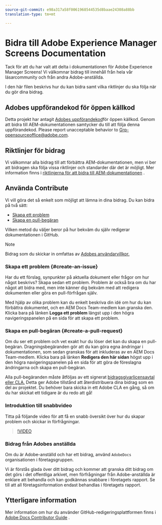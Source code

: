 ```yaml
---
source-git-commit: e98a317a58f0061968544535d8baae24308a88bb
translation-type: tm+mt

---
```

# Bidra till Adobe Experience Manager Screens Documentation

Tack för att du har valt att delta i dokumentationen för Adobe Experience Manager Screens! Vi välkomnar bidrag till innehåll från hela vår läsarcommunity och från andra Adobe-anställda.

I den här filen beskrivs hur du kan bidra samt vilka riktlinjer du ska följa när du gör dina bidrag.

## Adobes uppförandekod för öppen källkod

Detta projekt har antagit [Adobes uppförandekod](code-of-conduct.md)för öppen källkod. Genom att bidra till AEM-dokumentationen samtycker du till att följa denna uppförandekod. Please report unacceptable behavior to [Grp-opensourceoffice@adobe.com](mailto:Grp-opensourceoffice@adobe.com).

## Riktlinjer för bidrag

Vi välkomnar alla bidrag till att förbättra AEM-dokumentationen, men vi ber att bidragen ska följa vissa riktlinjer och standarder där det är möjligt. Mer information finns i [riktlinjerna för att bidra till AEM-dokumentationen](guidelines.md) .

## Använda Contribute

Vi vill göra det så enkelt som möjligt att lämna in dina bidrag. Du kan bidra på två sätt:

* [Skapa ett problem](#create-an-issue)
* [Skapa en pull-begäran](#create-a-pull-request)

Vilken metod du väljer beror på hur bekväm du själv redigerar dokumentationen i GitHub.

>[!NOTE]
>
>Bidrag som du skickar in omfattas av [Adobes användarvillkor.](https://www.adobe.com/legal/terms.html)

### Skapa ett problem {#create-an-issue}

Har du ett förslag, synpunkter på aktuella dokument eller frågor om hur något beskrivs? Skapa sedan ett problem. Problem är också bra om du har något att bidra med, men inte känner dig bekväm med att redigera dokumenten eller göra en pull-förfrågan själv.

Med hjälp av olika problem kan du enkelt beskriva din idé om hur du kan förbättra dokumentet, och en AEM Docs Team-medlem kan granska den. Klicka bara på länken **Logga ett problem** längst upp i den högra navigeringspanelen på en sida för att skapa ett problem.

### Skapa en pull-begäran {#create-a-pull-request}

Om du ser ett problem och vet exakt hur du löser det kan du skapa en pull-begäran. Dragningsbegäranden gör att du kan göra egna ändringar i dokumentationen, som sedan granskas för att inkluderas av en AEM Docs Team-medlem. Klicka bara på länken **Redigera den här sidan** högst upp i den högra navigeringspanelen på en sida för att göra de föreslagna ändringarna och skapa en pull-begäran.

Alla pull-begäranden måste åtföljas av ett signerat [bidragsgivarlicensavtal eller CLA.](https://opensource.adobe.com/cla.html)  Detta ger Adobe tillstånd att återdistribuera dina bidrag som en del av projektet. Du behöver bara skicka in ett Adobe CLA en gång, så om du har skickat ett tidigare är du redo att gå!

### Introduktion till snabbvideo

Titta på följande video för att få en snabb översikt över hur du skapar problem och skickar in förfrågningar.

>[!VIDEO](https://video.tv.adobe.com/v/27069)

### Bidrag från Adobes anställda

Om du är Adobe-anställd och har ett bidrag, använd `AdobeDocs` organisationen i företagsgruppen.

Vi är förstås glada över ditt bidrag och kommer att granska ditt bidrag om det görs i det offentliga arkivet, men förfrågningar från Adobe-anställda är enklare att behandla och kan godkännas snabbare i företagets rapport. Se till att all företagsinformation endast behandlas i företagets rapport.

## Ytterligare information

Mer information om hur du använder GitHub-redigeringsplattformen finns i [Adobe Docs Contributor Guide](https://docs.adobe.com/help/en/contributor/contributor-guide/introduction.html) .
